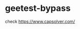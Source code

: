 # geetest-bypass
check https://www.capsolver.com/ 





















                                                                                                                                                                          